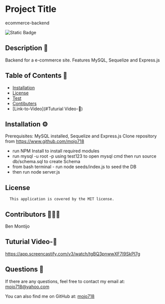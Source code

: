 
# Project Title
ecommerce-backend

![Static Badge](https://img.shields.io/badge/MIT-blue.svg) 


## Description 🔎
Backend for a e-commerce site.  Features MySQL, Sequelize and Express.js

## Table of Contents 📖
- [Installation](#installation-⚙️)
- [License](#license-MIT)
- [Test](#tests-🧪)
- [Contibuters](#Contributors-🧑‍🤝‍🧑)
- [Link-to-Video](#Tuturial Video-🚀)

## Installation ⚙️
Prerequisites: MySQL installed, Sequelize and Express.js
Clone repository from https://www.github.com/mojo718
- run NPM Install to install required modules
- run mysql -u root -p using test123 to open mysql cmd then run source db/schema.sql to create Schema
- from bash terminal - run node seeds/index.js to seed the DB
- then run node server.js

## License
      This application is covered by the MIT license.

## Contributors 🧑‍🤝‍🧑
Ben Montijo

## Tuturial Video-🚀
https://app.screencastify.com/v3/watch/tgBQ3pnwwXF7I9SkPI7g

## Questions 🙋
If there are any questions, feel free to contact my email at: mojo718@yahoo.com

You can also find me on GitHub at: [mojo718](https://www.github.com/mojo718)
